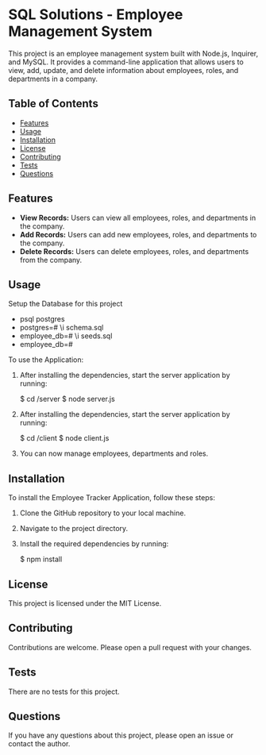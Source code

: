 # SQL Solutions - Employee Management System

This project is an employee management system built with Node.js, Inquirer, and MySQL. It provides a command-line application that allows users to view, add, update, and delete information about employees, roles, and departments in a company.

## Table of Contents
- [Features](#features)
- [Usage](#usage)
- [Installation](#installation)
- [License](#license)
- [Contributing](#contributing)
- [Tests](#tests)
- [Questions](#questions)

## Features

- **View Records:** Users can view all employees, roles, and departments in the company.
- **Add Records:** Users can add new employees, roles, and departments to the company.
- **Delete Records:** Users can delete employees, roles, and departments from the company.

## Usage


Setup the Database for this project
- psql postgres
- postgres=# \i schema.sql 
- employee_db=# \i seeds.sql 
- employee_db=# 

To use the  Application:

1. After installing the dependencies, start the server application by running:

    $ cd /server
    $ node server.js

2. After installing the dependencies, start the server application by running:

    $ cd /client
    $ node client.js

3. You can now manage employees, departments and roles.

## Installation

To install the Employee Tracker Application, follow these steps:

1. Clone the GitHub repository to your local machine.
2. Navigate to the project directory.
3. Install the required dependencies by running:

    $ npm install

## License

This project is licensed under the MIT License.

## Contributing

Contributions are welcome. Please open a pull request with your changes.

## Tests

There are no tests for this project.

## Questions

If you have any questions about this project, please open an issue or contact the author.